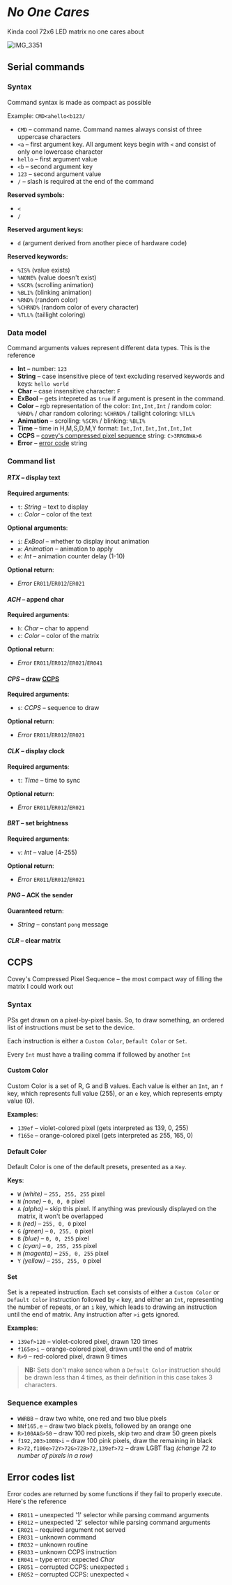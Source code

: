 #  *No One Cares*
Kinda cool 72x6 LED matrix no one cares about

![IMG_3351](https://user-images.githubusercontent.com/45698501/127028860-167980b3-8dc7-4e64-a878-5271f97d418d.gif)

## Serial commands
### Syntax
Command syntax is made as compact as possible

Example: `CMD<ahello<b123/`
- `CMD` – command name. Command names always consist of three uppercase characters
- `<a` – first argument key. All argument keys begin with `<` and consist of only one lowercase character
- `hello` – first argument value
- `<b` – second argument key
- `123` – second argument value
- `/` – slash is required at the end of the command

**Reserved symbols:** 
- `<`
- `/`

**Reserved argument keys:** 
- `d` (argument derived from another piece of hardware code)

**Reserved keywords:**
- `%IS%` (value exists)
- `%NONE%` (value doesn't exist)
- `%SCR%` (scrolling animation)
- `%BLI%` (blinking animation)
- `%RND%` (random color)
- `%CHRND%` (random color of every character)
- `%TLL%` (taillight coloring)

### Data model
Command arguments values represent different data types. This is the reference

- **Int** – number: `123`
- **String** – case insensitive piece of text excluding reserved keywords and keys: `hello world`
- **Char** – case insensitive character: `F`
- **ExBool** – gets intepreted as `true` if argument is present in the command.
- **Color** – rgb representation of the color: `Int,Int,Int` / random color: `%RND%` / char random coloring: `%CHRND%` / tailight coloring: `%TLL%`
- **Animation** – scrolling: `%SCR%` / blinking: `%BLI%`
- **Time** – time in H,M,S,D,M,Y format: `Int,Int,Int,Int,Int,Int`
- **CCPS** – [covey's compressed pixel sequence](#ccps) string: `C>3RRGBWA>6`
- **Error** – [error code](#error-codes-list) string

### Command list
#### *RTX* – display text
**Required arguments**:
- `t`: *String* – text to display
- `c`: *Color* – color of the text

**Optional arguments**:
- `i`: *ExBool* – whether to display inout animation
- `a`: *Animation* – animation to apply
- `e`: *Int* – animation counter delay (1-10)

**Optional return**:
- *Error* `ER011`/`ER012`/`ER021`

#### *ACH* – append char
**Required arguments**:
- `h`: *Char* – char to append
- `c`: *Color* – color of the matrix

**Optional return**:
- *Error* `ER011`/`ER012`/`ER021`/`ER041`

#### *CPS* – draw [CCPS](#ccps)
**Required arguments**:
- `s`: *CCPS* – sequence to draw

**Optional return**:
- *Error* `ER011`/`ER012`/`ER021`

#### *CLK* – display clock
**Required arguments**:
- `t`: *Time* – time to sync

**Optional return**:
- *Error* `ER011`/`ER012`/`ER021`

#### *BRT* – set brightness
**Required arguments**:
- `v`: *Int* – value (4-255)

**Optional return**:
- *Error* `ER011`/`ER012`/`ER021`

#### *PNG* – ACK the sender
**Guaranteed return**:
- *String* – constant `pong` message

#### *CLR* – clear matrix

## CCPS
Covey's Compressed Pixel Sequence – the most compact way of filling the matrix I could work out
### Syntax
PSs get drawn on a pixel-by-pixel basis. So, to draw something, an ordered list of instructions must be set to the device.

Each instruction is either a `Custom Color`, `Default Color` or `Set`.

Every `Int` must have a trailing comma if followed by another `Int`

#### Custom Color
Custom Color is a set of R, G and B values.
Each value is either an `Int`, an `f` key, which represents full value (255), or an `e` key, which represents empty value (0).

**Examples**:
- `139ef` – violet-colored pixel (gets interpreted as 139, 0, 255)
- `f165e` – orange-colored pixel (gets interpreted as 255, 165, 0)

#### Default Color
Default Color is one of the default presets, presented as a `Key`.

**Keys**:
- `W` *(white)* – `255, 255, 255` pixel
- `N` *(none)* – `0, 0, 0` pixel
- `A` *(alpha)* – skip this pixel. If anything was previously displayed on the matrix, it won't be overlapped
- `R` *(red)* – `255, 0, 0` pixel
- `G` *(green)* – `0, 255, 0` pixel
- `B` *(blue)* – `0, 0, 255` pixel
- `C` *(cyan)* – `0, 255, 255` pixel
- `M` *(magenta)* – `255, 0, 255` pixel
- `Y` *(yellow)* – `255, 255, 0` pixel

#### Set
Set is a repeated instruction.
Each set consists of either a `Custom Color` or `Default Color` instruction followed by `<` key, and either an `Int`, representing the number of repeats, or an `i` key, which leads to drawing an instruction until the end of matrix.
Any instruction after `>i` gets ignored.

**Examples**:
- `139ef>120` – violet-colored pixel, drawn 120 times
- `f165e>i` – orange-colored pixel, drawn until the end of matrix
- `R>9` – red-colored pixel, drawn 9 times

>**NB:** Sets don't make sence when a `Default Color` instruction should be drawn less than 4 times, as their definition in this case takes 3 characters.

### Sequence examples
- `WWRBB` – draw two white, one red and two blue pixels
- `NNf165,e` – draw two black pixels, followed by an orange one
- `R>100AAG>50` – draw 100 red pixels, skip two and draw 50 green pixels
- `f192,203>100N>i` – draw 100 pink pixels, draw the remaining in black
- `R>72,f100e>72Y>72G>72B>72,139ef>72` – draw LGBT flag *(change 72 to number of pixels in a row)*

## Error codes list
Error codes are returned by some functions if they fail to properly execute. Here's the reference
- `ER011` – unexpected '1' selector while parsing command arguments
- `ER012` – unexpected '2' selector while parsing command arguments
- `ER021` – required argument not served
- `ER031` – unknown command
- `ER032` – unknown routine
- `ER033` – unknown CCPS instruction
- `ER041` – type error: expected *Char*
- `ER051` – corrupted CCPS: unexpected `i`
- `ER052` – corrupted CCPS: unexpected `<`
